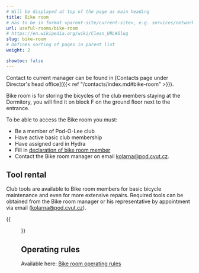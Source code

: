 ```yaml
---
# Will be displayed at top of the page as main heading
title: Bike room
# Has to be in format <parent-site/current-site>, e.g. services/network (notice missing slash at the beginning)
url: useful-rooms/bike-room
# https://en.wikipedia.org/wiki/Clean_URL#Slug
slug: bike-room
# Defines sorting of pages in parent list
weight: 2

showtoc: false
---
```


Contact to current manager can be found in [Contacts page under Director's head office]({{< ref "/contacts/index.md#bike-room" >}}).

Bike room is for storing the bicycles of the club members staying at the Dormitory, you will find it on block F on the ground floor next to the entrance.

To be able to access the Bike room you must:

- Be a member of Pod-O-Lee club
- Have active basic club membership
- Have assigned card in Hydra
- Fill in [declaration of bike room member](https://s3.pod.cvut.cz/common/legislativa/prohlaseni_kolarna.pdf)
- Contact the Bike room manager on email <kolarna@pod.cvut.cz>.

## Tool rental

Club tools are available to Bike room members for basic bicycle maintenance and even for more extensive repairs. Required tools can be obtained from the Bike room manager or his representative by appointment via email (<kolarna@pod.cvut.cz>).

{{<figure src="images/useful-rooms/bike-room/bike-room.jpg" alt="Bike room">}}

## Operating rules

Available here: [Bike room operating rules](https://s3.pod.cvut.cz/common/provozni_rady/kolarna/operating_rules_bike_room_en.pdf)

